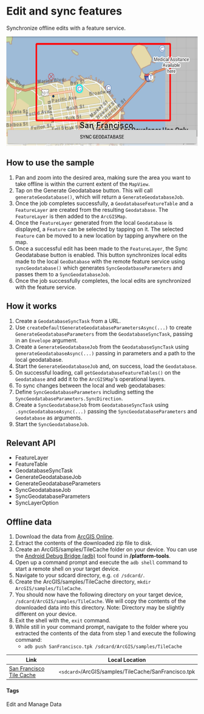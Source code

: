 # Edit and sync features
Synchronize offline edits with a feature service.

![Edit and sync features App](edit-and-sync-features.png)

## How to use the sample
1. Pan and zoom into the desired area, making sure the area you want to take offline is within the current extent of the `MapView`. 
1. Tap on the Generate Geodatabase button. This will call `generateGeodatabase()`, which will return a `GenerateGeodatabaseJob`. 
1. Once the job completes successfully, a `GeodatabaseFeatureTable` and a `FeatureLayer` are created from the resulting `Geodatabase`. The `FeatureLayer` is then added to the `ArcGISMap`. 
1. Once the `FeatureLayer` generated from the local `Geodatabase` is displayed, a `Feature` can be selected by tapping on it. The selected `Feature` can be moved to a new location by tapping anywhere on the map. 
1. Once a successful edit has been made to the `FeatureLayer`, the Sync Geodatabase button is enabled. This button synchronizes local edits made to the local `GeoDatabase` with the remote feature service using `syncGeodatabase()` which generates `SyncGeodatbaseParameters` and passes them to a `SyncGeodatabaseJob`.
1. Once the job successfully completes, the local edits are synchronized with the feature service.

## How it works
1. Create a `GeodatabaseSyncTask` from a URL.
1. Use `createDefaultGenerateGeodatabaseParametersAsync(...)` to create `GenerateGeodatabaseParameters` from the `GeodatabaseSyncTask`, passing in an `Envelope` argument.
1. Create a `GenerateGeodatabaseJob` from the `GeodatabaseSyncTask` using `generateGeodatabaseAsync(...)` passing in parameters and a path to the local geodatabase.
1. Start the `GenerateGeodatabaseJob` and, on success, load the `Geodatabase`.
1. On successful loading, call `getGeodatabaseFeatureTables()` on the `Geodatabase` and add it to the `ArcGISMap`'s operational layers.
1. To sync changes between the local and web geodatabases:
  1. Define `SyncGeodatabaseParameters` including setting the `SyncGeodatabaseParameters.SyncDirection`.
  1. Create a `SyncGeodatabaseJob` from `GeodatabaseSyncTask` using `.syncGeodatabaseAsync(...)` passing the `SyncGeodatabaseParameters` and `Geodatabase` as arguments.
  1. Start the `SyncGeodatabaseJob`.


## Relevant API
* FeatureLayer
* FeatureTable
* GeodatabaseSyncTask
* GenerateGeodatabaseJob
* GenerateGeodatabaseParameters
* SyncGeodatabaseJob
* SyncGeodatabaseParameters
* SyncLayerOption

## Offline data
1. Download the data from [ArcGIS Online](https://arcgisruntime.maps.arcgis.com/home/item.html?id=72e703cd01654e7796eb1ae75af1cb53).  
2. Extract the contents of the downloaded zip file to disk.  
3. Create an ArcGIS/samples/TileCache folder on your device. You can use the [Android Debug Bridge (adb)](https://developer.android.com/guide/developing/tools/adb.html) tool found in **<sdk-dir>/platform-tools**.
4. Open up a command prompt and execute the ```adb shell``` command to start a remote shell on your target device.
5. Navigate to your sdcard directory, e.g. ```cd /sdcard/```.  
6. Create the ArcGIS/samples/TileCache directory, ```mkdir ArcGIS/samples/TileCache```.
7. You should now have the following directory on your target device, ```/sdcard/ArcGIS/samples/TileCache```. We will copy the contents of the downloaded data into this directory. Note:  Directory may be slightly different on your device.
8. Exit the shell with the, ```exit``` command.
9. While still in your command prompt, navigate to the folder where you extracted the contents of the data from step 1 and execute the following command: 
	* ```adb push SanFrancisco.tpk /sdcard/ArcGIS/samples/TileCache```


Link | Local Location
---------|-------|
|[San Francisco Tile Cache](https://arcgisruntime.maps.arcgis.com/home/item.html?id=72e703cd01654e7796eb1ae75af1cb53)| `<sdcard>`/ArcGIS/samples/TileCache/SanFrancisco.tpk |

#### Tags
Edit and Manage Data